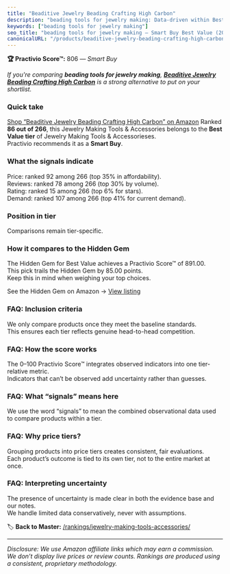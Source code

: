 ```yaml
---
title: "Beaditive Jewelry Beading Crafting High Carbon"
description: "beading tools for jewelry making: Data-driven within Best Value ranking using the Practivio Score™. Positioned by quality, value, demand, findability, momentum."
keywords: ["beading tools for jewelry making"]
seo_title: "beading tools for jewelry making — Smart Buy Best Value (2025)"
canonicalURL: "/products/beaditive-jewelry-beading-crafting-high-carbon-B07VPLD4BP/"
---
```


**🏆 Practivio Score™:** 806 — _Smart Buy_


*If you're comparing **beading tools for jewelry making**, **[Beaditive Jewelry Beading Crafting High Carbon](https://www.amazon.com/dp/B07VPLD4BP?tag=practivio-20)** is a strong alternative to put on your shortlist.*
### Quick take
[Shop “Beaditive Jewelry Beading Crafting High Carbon” on Amazon](https://www.amazon.com/dp/B07VPLD4BP?tag=practivio-20)
Ranked **86 out of 266**, this Jewelry Making Tools & Accessories belongs to the **Best Value tier** of Jewelry Making Tools & Accessorieses.  
Practivio recommends it as a **Smart Buy**.

### What the signals indicate
Price: ranked 92 among 266 (top 35% in affordability).  
Reviews: ranked 78 among 266 (top 30% by volume).  
Rating: ranked 15 among 266 (top 6% for stars).  
Demand: ranked 107 among 266 (top 41% for current demand).

### Position in tier
Comparisons remain tier-specific.

### How it compares to the Hidden Gem
The Hidden Gem for Best Value achieves a Practivio Score™ of 891.00.  
This pick trails the Hidden Gem by 85.00 points.  
Keep this in mind when weighing your top choices.  

See the Hidden Gem on Amazon → [View listing](https://www.amazon.com/dp/B00K18YIOU?tag=practivio-20)

### FAQ: Inclusion criteria
We only compare products once they meet the baseline standards.  
This ensures each tier reflects genuine head-to-head competition.

### FAQ: How the score works
The 0–100 Practivio Score™ integrates observed indicators into one tier-relative metric.  
Indicators that can’t be observed add uncertainty rather than guesses.

### FAQ: What “signals” means here
We use the word “signals” to mean the combined observational data used to compare products within a tier.

### FAQ: Why price tiers?
Grouping products into price tiers creates consistent, fair evaluations.  
Each product’s outcome is tied to its own tier, not to the entire market at once.

### FAQ: Interpreting uncertainty
The presence of uncertainty is made clear in both the evidence base and our notes.  
We handle limited data conservatively, never with assumptions.


🏷️ **Back to Master:** [/rankings/jewelry-making-tools-accessories/](/rankings/jewelry-making-tools-accessories/)

---
_Disclosure: We use Amazon affiliate links which may earn a commission. We don’t display live prices or review counts. Rankings are produced using a consistent, proprietary methodology._
